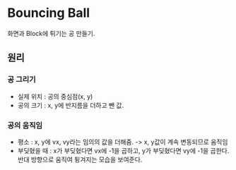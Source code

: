 # Bouncing Ball

화면과 Block에 튀기는 공 만들기.

## 원리

### 공 그리기

- 실제 위치
: 공의 중심점(x, y)
- 공의 크기
: x, y에 반지름을 더하고 뺀 값.

### 공의 움직임

- 평소
: x, y에 vx, vy라는 임의의 값을 더해줌.
-> x, y값이 계속 변동되므로 움직임
- 부딪혔을 때
: x가 부딪혔다면 vx에 -1을 곱하고, y가 부딪혔다면 vy에 -1을 곱한다.  
반대 방향으로 움직여 튕겨지는 모습을 보여준다.
